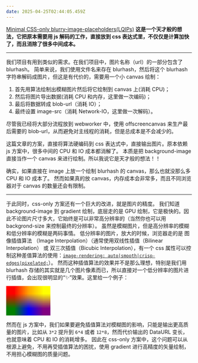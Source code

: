 ```yaml
---
date: 2025-04-25T02:44:05.459Z
---
```


[Minimal CSS-only blurry-image-placeholders(LQIPs)](https://leanrada.com/notes/css-only-lqip/)
**这是一个天才般的想法，它把原本需要用 js 解码的工作，直接放到 css 表达式里，不仅仅是计算加快了，而且消除了很多中间成本。**

---

我们项目有用到类似的需求。在我们项目中，图片名称（url）的一部分包含了 blurhash。
简单来说，我们使用文件名来存在 blurhash，然后将这个 blurhash 字符串解码成图片，但这是有代价的，需要用一个小 canvas 绘制：

1. 首先用算法绘制出模糊图片然后将它绘制到 canvas 上(消耗 CPU)；
2. 然后将图片导出数据(消耗 CPU 和内存，这里做一次编码)；
3. 最后将数据转成 blob-url（消耗 IO）；
4. 最终设置 image-src（消耗 Network-IO，这里做一次解码）。

尽管我已经将大部分流程放到 webworker 中，使用 offscreencanvas 来生产最后需要的 blob-url，从而避免对主线程的消耗，但是总成本是不会减少的。

这篇文章的方案，直接将算法硬编码到 css 表达式中，直接输出图片。原本依赖 js 方案中，很多中间的 CPU 和 IO 成本都消解了。
本质是把 background-image 直接当作一个 canvas 来进行绘制。所以我说它是天才般的想法！！

确实，如果直接在 image 上放一个绘制 blurhash 的 canvas，那么也就没那么多 CPU 和 IO 成本了。
然而如果真的放 canvas，内存成本会非常多，而且不同浏览器对于 canvas 的数量还会有限制。

---

于此同时，css-only 方案还有一个巨大的改进，就是图片的精度。
我们知道 background-image 到 gradient 绘制，底层走的是 GPU 绘制，它是极快的。因此不论图片尺寸多大，它始终是可以非常高分辨率的（当然你也可以用 backgrond-size 来控制最终的分辨率）。
虽然是模糊图片，但是高分辨率的模糊和低分辨率的模糊是两码事情。
低分辨率的图片，放大的时候，浏览器走的是 图像插值算法 ​​（Image Interpolation）（通常使用双线性插值（Bilinear Interpolation）​​ 或 ​​ 双三次插值（Bicubic Interpolation），有一个 css 属性可以控制这种差值算法的使用：[`image-rendering: auto|smooth|crisp-edges|pixelated;`](https://developer.mozilla.org/en-US/docs/Web/CSS/image-rendering)）。
然而这种插值算法的效果并不是那么理想，特别是我们用 blurhash 存储的其实就是几个图片像素而已，所以直接对一个低分辨率的图片进行插值，会出现很明显的“✨”效果。这里给一个例子：

<!-- const canvas = document.createElement("canvas");
canvas.width = 3;
canvas.height = 2;
const ctx = canvas.getContext("2d");
// 按顺序填充像素颜色
ctx.fillStyle = "rgb(255, 0, 0)";
ctx.fillRect(0, 0, 1, 1);
ctx.fillStyle = "rgb(255, 165, 0)";
ctx.fillRect(1, 0, 1, 1);
ctx.fillStyle = "rgb(255, 255, 0)";
ctx.fillRect(2, 0, 1, 1);
ctx.fillStyle = "rgb(0, 128, 0)";
ctx.fillRect(0, 1, 1, 1);
ctx.fillStyle = "rgb(0, 0, 255)";
ctx.fillRect(1, 1, 1, 1);
ctx.fillStyle = "rgb(128, 0, 128)";
ctx.fillRect(2, 1, 1, 1);
console.log( canvas.toDataURL()); -->

<img src="data:image/png;base64,iVBORw0KGgoAAAANSUhEUgAAAAMAAAACCAYAAACddGYaAAAAAXNSR0IArs4c6QAAAB5JREFUGFcFwQEBADAIAyCsaZo9jDl3mFKHZUSl4vlciQb/2bFejgAAAABJRU5ErkJggg==" alt="3x2 Rainbow Pixels PNG" style="image-rendering: auto;width: 120px;height: 80px;">

然而在 js 方案中，我们如果要避免插值算法对模糊图的影响，只能是输出更高质量的图片，比如从 `3*2` 提升到 `6*4` 或者 `12*8`，然而代价输出的 DataURL 变长，也就意味着 CPU 和 IO 的消耗增多。
因此在 css-only 方案中，这个问题可以从根源上避免，不用再受插值算法的困扰，使用 gradient 进行高精度的矢量绘制，不用担心模糊图的质量问题。
